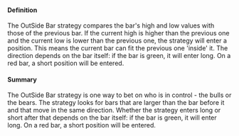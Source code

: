 #### Definition

The OutSide Bar strategy compares the bar's high and low values with those of the previous bar. If the current high is higher than the previous one and the current low is lower than the previous one, the strategy will enter a position. This means the current bar can fit the previous one 'inside' it. The direction depends on the bar itself: if the bar is green, it will enter long. On a red bar, a short position will be entered.

#### Summary

The OutSide Bar strategy is one way to bet on who is in control - the bulls or the bears. The strategy looks for bars that are larger than the bar before it and that move in the same direction. Whether the strategy enters long or short after that depends on the bar itself: if the bar is green, it will enter long. On a red bar, a short position will be entered.